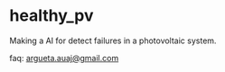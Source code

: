 # healthy_pv
Making a AI for detect failures in a photovoltaic system. 

faq: argueta.auaj@gmail.com
